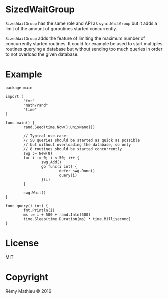 # SizedWaitGroup

`SizedWaitGroup` has the same role and API as `sync.WaitGroup` but it adds a limit of the amount of goroutines started concurrently.

`SizedWaitGroup` adds the feature of limiting the maximum number of concurrently started routines. It could for example be used to start multiples routines querying a database but without sending too much queries in order to not overload the given database.

# Example

```
package main

import (
        "fmt"
        "math/rand"
        "time"
)

func main() {
        rand.Seed(time.Now().UnixNano())

        // Typical use-case:
        // 50 queries should be started as quick as possible
        // but without overloading the database, so only
        // 8 routines should be started concurrently.
        swg := New(8)
        for i := 0; i < 50; i++ {
                swg.Add()
                go func(i int) {
                        defer swg.Done()
                        query(i)
                }(i)
        }

        swg.Wait()
}

func query(i int) {
        fmt.Println(i)
        ms := i + 500 + rand.Intn(500)
        time.Sleep(time.Duration(ms) * time.Millisecond)
}
```

# License

MIT

# Copyright

Rémy Mathieu © 2016
